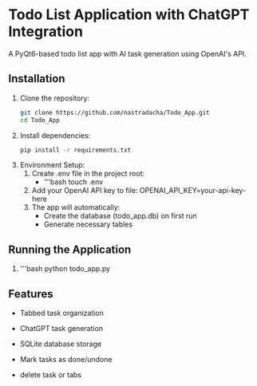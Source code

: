 # Todo List Application with ChatGPT Integration

A PyQt6-based todo list app with AI task generation using OpenAI's API.

## Installation

1. Clone the repository:
   ```bash
   git clone https://github.com/nastradacha/Todo_App.git
   cd Todo_App
2. Install dependencies:
   ```bash
   pip install -r requirements.txt

3. Environment Setup:
   1. Create .env file in the project root: 
      - '''bash 
      touch .env
   2. Add your OpenAI API key to file: OPENAI_API_KEY=your-api-key-here
   3. The app will automatically:
         - Create the database (todo_app.db) on first run
         - Generate necessary tables

## Running the Application

1. '''bash
   python todo_app.py


## Features

- Tabbed task organization

- ChatGPT task generation

- SQLite database storage

- Mark tasks as done/undone

- delete task or tabs